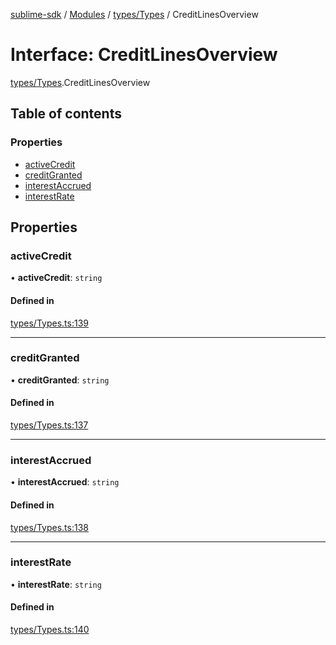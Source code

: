 [sublime-sdk](../README.md) / [Modules](../modules.md) / [types/Types](../modules/types_Types.md) / CreditLinesOverview

# Interface: CreditLinesOverview

[types/Types](../modules/types_Types.md).CreditLinesOverview

## Table of contents

### Properties

- [activeCredit](types_Types.CreditLinesOverview.md#activecredit)
- [creditGranted](types_Types.CreditLinesOverview.md#creditgranted)
- [interestAccrued](types_Types.CreditLinesOverview.md#interestaccrued)
- [interestRate](types_Types.CreditLinesOverview.md#interestrate)

## Properties

### activeCredit

• **activeCredit**: `string`

#### Defined in

[types/Types.ts:139](https://github.com/sublime-finance/sublime-sdk/blob/1501c54/src/types/Types.ts#L139)

___

### creditGranted

• **creditGranted**: `string`

#### Defined in

[types/Types.ts:137](https://github.com/sublime-finance/sublime-sdk/blob/1501c54/src/types/Types.ts#L137)

___

### interestAccrued

• **interestAccrued**: `string`

#### Defined in

[types/Types.ts:138](https://github.com/sublime-finance/sublime-sdk/blob/1501c54/src/types/Types.ts#L138)

___

### interestRate

• **interestRate**: `string`

#### Defined in

[types/Types.ts:140](https://github.com/sublime-finance/sublime-sdk/blob/1501c54/src/types/Types.ts#L140)
